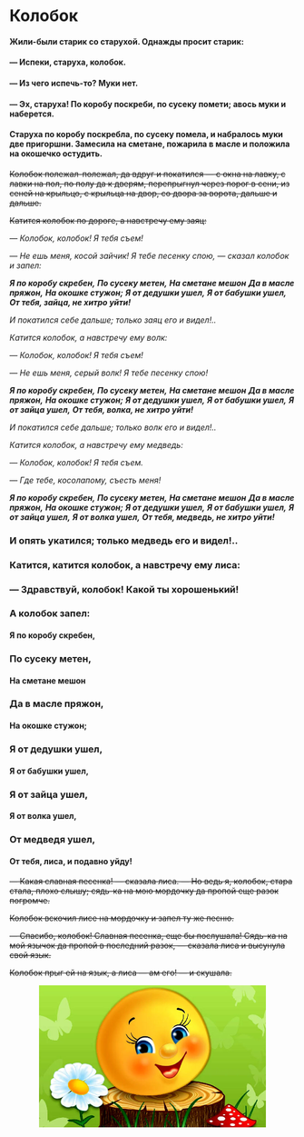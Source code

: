 # Колобок
#### Жили-были старик со старухой. Однажды просит старик:

#### — Испеки, старуха, колобок.

#### — Из чего испечь-то? Муки нет.

#### — Эх, старуха! По коробу поскреби, по сусеку помети; авось муки и наберется.

#### Старуха по коробу поскребла, по сусеку помела, и набралось муки две пригоршни. Замесила на сметане, пожарила в масле и положила на окошечко остудить.

~~Колобок полежал-полежал, да вдруг и покатился — с окна на лавку, с лавки на пол, по полу да к дверям, перепрыгнул через порог в сени, из сеней на крыльцо, с крыльца на двор, со двора за ворота, дальше и дальше.~~

~~Катится колобок по дороге, а навстречу ему заяц:~~

_— Колобок, колобок! Я тебя съем!_

_— Не ешь меня, косой зайчик! Я тебе песенку спою, — сказал колобок и запел:_

***Я по коробу скребен,***
***По сусеку метен,***
***На сметане мешон***
***Да в масле пряжон,***
***На окошке стужон;***
***Я от дедушки ушел,***
***Я от бабушки ушел,***
***От тебя, зайца, не хитро уйти!***

_И покатился себе дальше; только заяц его и видел!.._

_Катится колобок, а навстречу ему волк:_

_— Колобок, колобок! Я тебя съем!_

_— Не ешь меня, серый волк! Я тебе песенку спою!_

___Я по коробу скребен,___
___По сусеку метен,___
___На сметане мешон___
___Да в масле пряжон,___
___На окошке стужон;___
___Я от дедушки ушел,___
___Я от бабушки ушел,___
___Я от зайца ушел,___
___От тебя, волка, не хитро уйти!___

*И покатился себе дальше; только волк его и видел!..*

*Катится колобок, а навстречу ему медведь:*

*— Колобок, колобок! Я тебя съем.*

*— Где тебе, косолапому, съесть меня!*

***Я по коробу скребен,***
***По сусеку метен,***
***На сметане мешон***
***Да в масле пряжон,***
***На окошке стужон;***
***Я от дедушки ушел,***
***Я от бабушки ушел,***
***Я от зайца ушел,***
***Я от волка ушел,***
***От тебя, медведь, не хитро уйти!***

### И опять укатился; только медведь его и видел!..

### Катится, катится колобок, а навстречу ему лиса:

### — Здравствуй, колобок! Какой ты хорошенький!

### А колобок запел:

#### Я по коробу скребен,
### По сусеку метен,
#### На сметане мешон
### Да в масле пряжон,
#### На окошке стужон;
### Я от дедушки ушел,
#### Я от бабушки ушел,
### Я от зайца ушел,
#### Я от волка ушел,
### От медведя ушел,
#### От тебя, лиса, и подавно уйду!

~~— Какая славная песенка! — сказала лиса. — Но ведь я, колобок, стара стала, плохо слышу; сядь-ка на мою мордочку да пропой еще разок погромче.~~

~~Колобок вскочил лисе на мордочку и запел ту же песню.~~

~~— Спасибо, колобок! Славная песенка, еще бы послушала! Сядь-ка на мой язычок да пропой в последний разок, — сказала лиса и высунула свой язык.~~

~~Колобок прыг ей на язык, а лиса — ам его! — и скушала.~~



<p align="center">
  <img width="400" height="250" src="https://github.com/Groot-bot-web/readme/blob/master/1907-psixoterapevticheskaya-skazka-kolobok.jpg">
</p>



